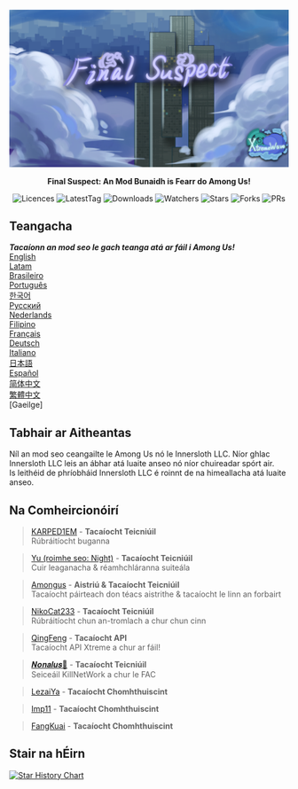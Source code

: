 ﻿<div align="center">

![FS-XW](Assets/LogoWithTeam.png)

**Final Suspect: An Mod Bunaidh is Fearr do Among Us!**

<img src="https://badgen.net/github/license/XtremeWave/FinalSuspect" alt="Licences">
<img src="https://badgen.net/github/tag/XtremeWave/FinalSuspect" alt="LatestTag">
<img src="https://badgen.net/github/assets-dl/XtremeWave/FinalSuspect" alt="Downloads">
<img src="https://badgen.net/github/watchers/XtremeWave/FinalSuspect" alt="Watchers">
<img src="https://badgen.net/github/stars/XtremeWave/FinalSuspect/" alt="Stars">
<img src="https://badgen.net/github/forks/XtremeWave/FinalSuspect" alt="Forks">
<img src="https://badgen.net/github/prs/XtremeWave/FinalSuspect" alt="PRs">

</div>

## Teangacha
***Tacaíonn an mod seo le gach teanga atá ar fáil i Among Us!***<br>
[English](README.md) <br>
[Latam](README_es_LA.md)<br>
[Brasileiro](README_pt_BR.md)<br>
[Português](README_pt.md)<br>
[한국어](README_ko.md)<br>
[Русский](README_ru.md)<br>
[Nederlands](README_nl.md)<br>
[Filipino](README_tl.md)<br>
[Français](README_fr.md)<br>
[Deutsch](README_de.md)<br>
[Italiano](README_it.md)<br>
[日本語](README_ja.md)<br>
[Español](README_es.md)<br>
[简体中文](README_zh.md)<br>
[繁體中文](README_zh_CHT.md)<br>
[Gaeilge]<br>

## Tabhair ar Aitheantas
Níl an mod seo ceangailte le Among Us nó le Innersloth LLC. Níor ghlac Innersloth LLC leis an ábhar atá luaite anseo nó níor chuireadar spórt air.<br>
Is leithéid de phríobháid Innersloth LLC é roinnt de na himeallacha atá luaite anseo.

## Na Comheircionóirí
>[KARPED1EM](https://github.com/KARPED1EM) - **Tacaíocht Teicniúil**<br>
>Rúbráitíocht buganna

>[Yu (roimhe seo: Night)](https://github.com/Night-GUA) - **Tacaíocht Teicniúil**<br>
>Cuir leaganacha & réamhchláranna suiteála

>[Amongus](https://github.com/XiezibanWrite) - **Aistriú & Tacaíocht Teicniúil**<br>
>Tacaíocht páirteach don téacs aistrithe & tacaíocht le linn an forbairt

>[NikoCat233](https://github.com/NikoCat233) - **Tacaíocht Teicniúil**<br>
>Rúbráitíocht chun an-tromlach a chur chun cinn

> [QingFeng](https://github.com/QingFeng-awa) - **Tacaíocht API**<br>
>Tacaíocht API Xtreme a chur ar fáil!

>[𝑵𝒐𝒏𝒂𝒍𝒖𝒔🍥](https://github.com/Reborn5537) - **Tacaíocht Teicniúil**<br>
>Seiceáil KillNetWork a chur le FAC

>[LezaiYa](https://github.com/LezaiYa1) - **Tacaíocht Chomhthuiscint**

>[Imp11](https://github.com/dabao40) - **Tacaíocht Chomhthuiscint**

>[FangKuai](https://github.com/FangKuaiYa) - **Tacaíocht Chomhthuiscint**

## Stair na hÉirn
[![Star History Chart](https://api.star-history.com/svg?repos=XtremeWave/FinalSuspect&type=Date)](https://star-history.com/#XtremeWave/FinalSuspect&Date)